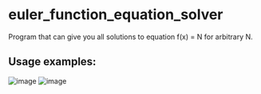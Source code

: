 # euler_function_equation_solver
Program that can give you all solutions to equation f(x) = N for arbitrary N.

## Usage examples:
![image](https://user-images.githubusercontent.com/99137907/175392165-2141c30c-f257-432c-a397-fb002e97beca.png)
![image](https://user-images.githubusercontent.com/99137907/175392186-2000ec4b-8928-43ab-8e01-1d2b5cecea10.png)
